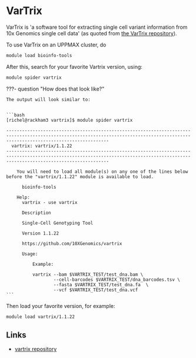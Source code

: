 # VarTrix

VarTrix is 'a software tool for extracting single cell variant information
from 10x Genomics single cell data' (as quoted from [the VarTrix repository](https://github.com/10XGenomics/vartrix)).

To use VarTrix on an UPPMAX cluster, do

```bash
module load bioinfo-tools
```

After this, search for your favorite Vartrix version, using:

```bash
module spider vartrix
```

???- question "How does that look like?"

    The output will look similar to:


    ```bash
    [richel@rackham3 vartrix]$ module spider vartrix

    -----------------------------------------------------------------------------------------------------------------------------------------------------------------------------------
      vartrix: vartrix/1.1.22
    -----------------------------------------------------------------------------------------------------------------------------------------------------------------------------------

        You will need to load all module(s) on any one of the lines below before the "vartrix/1.1.22" module is available to load.

          bioinfo-tools
     
        Help:
          vartrix - use vartrix 
          
          Description
          
          Single-Cell Genotyping Tool
          
          Version 1.1.22
          
          https://github.com/10XGenomics/vartrix
          
          Usage:
              
              Example:
          
              vartrix --bam $VARTRIX_TEST/test_dna.bam \
                      --cell-barcodes $VARTRIX_TEST/dna_barcodes.tsv \
                      --fasta $VARTRIX_TEST/test_dna.fa  \
                      --vcf $VARTRIX_TEST/test_dna.vcf
    ```

Then load your favorite version, for example:

```bash
module load vartrix/1.1.22
```

## Links

- [vartrix repository](https://github.com/10XGenomics/vartrix)
